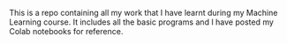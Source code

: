 This is a repo containing all my work that I have learnt during my Machine Learning course.
It includes all the basic programs and I have posted my Colab notebooks for reference.
